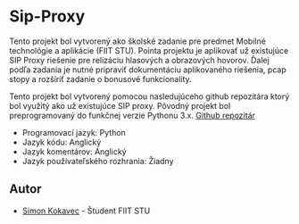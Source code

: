 # Sip-Proxy

Tento projekt bol vytvorený ako školské zadanie pre predmet Mobilné technológie a aplikácie (FIIT STU). Pointa projektu je aplikovať už existujúce SIP Proxy riešenie pre relizáciu hlasových a obrazových hovorov. Ďalej podľa zadania je nutné pripraviť dokumentáciu aplikovaného riešenia, pcap stopy a rozšíriť zadanie o bonusové funkcionality.

Tento projekt bol vytvorený pomocou nasledujúceho github repozitára ktorý bol využitý ako už existujúce SIP proxy. Pôvodný projekt bol preprogramovaný do funkčnej verzie Pythonu 3.x. [Github repozitár](https://github.com/tirfil/PySipFullProxy)

-  Programovací jazyk: Python
-  Jazyk kódu: Anglický
-  Jazyk komentárov: Anglický
-  Jazyk používateľského rozhrania: Žiadny

## Autor

- [Simon Kokavec](https://github.com/SimonK1) - Študent FIIT STU 
